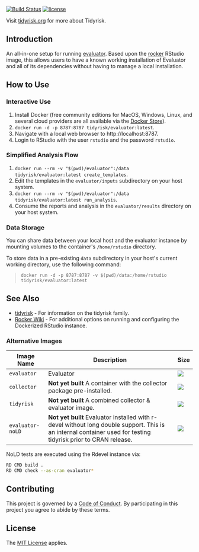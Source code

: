 [![Build Status](https://travis-ci.org/davidski/tidyrisk-docker.svg?branch=master)](https://travis-ci.org/davidski/tidyrisk-docker)
[![license](https://img.shields.io/badge/license-MIT-blue.svg)](https://opensource.org/licenses/MIT)

Visit [tidyrisk.org](https://tidyrisk.org) for more about Tidyrisk.

## Introduction

An all-in-one setup for running [evaluator](https://evaluator.tidyrisk.org). 
Based upon the [rocker](https://hub.docker.com/r/rocker/rstudio/) RStudio 
image, this allows users to have a known working installation of Evaluator and 
all of its dependencies without having to manage a local installation.

##  How to Use

### Interactive Use

1. Install Docker (free community editions for MacOS, Windows, Linux, and 
   several cloud providers are all available via the 
   [Docker Store](https://store.docker.com/search?type=edition&offering=community)).
2. `docker run -d -p 8787:8787 tidyrisk/evaluator:latest`.
3. Navigate with a local web browser to http://localhost:8787.
4. Login to RStudio with the user `rstudio` and the password `rstudio`.

### Simplified Analysis Flow

1. `docker run --rm -v "$(pwd)/evaluator":/data tidyrisk/evaluator:latest create_templates`.
2. Edit the templates in the `evaluator/inputs` subdirectory on your host system.
3. `docker run --rm -v "$(pwd)/evaluator":/data tidyrisk/evaluator:latest run_analysis`.
4. Consume the reports and analysis in the `evaluator/results` directory on your host system.

### Data Storage

You can share data between your local host and the evaluator instance by 
mounting volumes to the container's `/home/rstudio` directory.

To store data in a pre-existing `data` subdirectory in your host's current 
working directory, use the following command:

> `docker run -d -p 8787:8787 -v $(pwd)/data:/home/rstudio tidyrisk/evaluator:latest`

## See Also

* [tidyrisk](https://tidyrisk.org) - For information on the tidyrisk family.
* [Rocker Wiki](https://github.com/rocker-org/rocker/wiki/Using-the-RStudio-image) - For additional 
options on running and configuring the Dockerized RStudio instance.

### Alternative Images

| Image Name | Description | Size | 
|------------|-------------|------|
| `evaluator` | Evaluator | [![](https://images.microbadger.com/badges/image/tidyrisk/evaluator.svg)](https://microbadger.com/images/tidyrisk/evaluator) |
| `collector` | **Not yet built** A container with the collector package pre-installed. | [![](https://images.microbadger.com/badges/image/tidyrisk/collector.svg)](https://microbadger.com/images/tidyrisk/collector) |
| `tidyrisk` | **Not yet built** A combined collector & evaluator image. | [![](https://images.microbadger.com/badges/image/tidyrisk/tidyrisk.svg)](https://microbadger.com/images/tidyrisk/tidyrisk) |
| `evaluator-noLD` | **Not yet built** Evaluator installed with r-devel without long double support. This is an internal container used for testing tidyrisk prior to CRAN release. | [![](https://images.microbadger.com/badges/image/tidyrisk/evaluator.svg)](https://microbadger.com/images/tidyrisk/evaluator) |


NoLD tests are executed using the Rdevel instance via:

```bash
RD CMD build .
RD CMD check --as-cran evaluator*
```

## Contributing

This project is governed by a [Code of Conduct](./CODE_OF_CONDUCT.md). By 
participating in this project you agree to abide by these terms.

## License

The [MIT License](LICENSE) applies.
